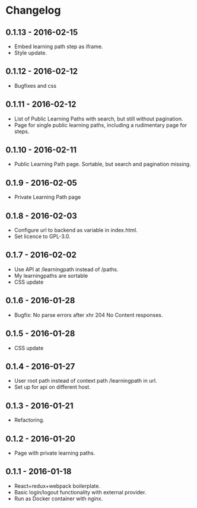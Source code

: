 # Changelog

## 0.1.13 - 2016-02-15

* Embed learning path step as iframe.
* Style update.

## 0.1.12 - 2016-02-12

* Bugfixes and css

## 0.1.11 - 2016-02-12

* List of Public Learning Paths with search, but still without pagination.
* Page for single public learning paths, including a rudimentary page for steps.


## 0.1.10 - 2016-02-11

* Public Learning Path page. Sortable, but search and pagination missing.

## 0.1.9 - 2016-02-05

* Private Learning Path page

## 0.1.8 - 2016-02-03

* Configure url to backend as variable in index.html.
* Set licence to GPL-3.0.

## 0.1.7 - 2016-02-02

* Use API at /learningpath instead of /paths.
* My learningpaths are sortable
* CSS update

## 0.1.6 - 2016-01-28

* Bugfix: No parse errors after xhr 204 No Content responses.

## 0.1.5 - 2016-01-28

* CSS update

## 0.1.4 - 2016-01-27

* User root path instead of context path /learningpath in url.
* Set up for api on different host.

## 0.1.3 - 2016-01-21

* Refactoring.

## 0.1.2 - 2016-01-20

* Page with private learning paths.

## 0.1.1 - 2016-01-18

* React+redux+webpack boilerplate.
* Basic login/logout functionality with external provider.
* Run as Docker container with nginx.
